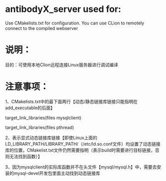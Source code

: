 # antibodyX_server used for:
Use CMakelists.txt for configuration. You can use CLion to remotely connect to the compiled webserver
# 说明：
目的：可使用本地Clion远程连接Linux服务器进行调试编译
# 注意事项：
1、CMakelists.txt中的最下面两行【动态/静态链接库链接只能指明在add_executable的后面】

target_link_libraries(files mysqlclient)

target_link_libraries(files pthread)

2、表示显式动态链接库链接【即使Linux上面的LD_LIBRARY_PATH/LIBRARY_PATH/（/etc/ld.so.conf文件）均设置了动态链接库的位置，CMakelist.txt文件仍然需要指明（表示build时需要进行目标链接，否则无法找到函数）】

3、因为mysqlclient的实际库函数并不在头文件【mysql/mysql.h】中，需要去安装的mysql-devel开发包里面主动找到动态链接库
